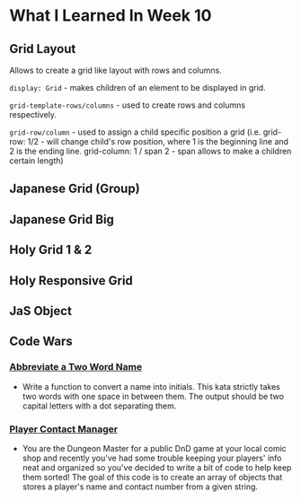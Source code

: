 # What I Learned In Week 10

## Grid Layout 
Allows to create a grid like layout with rows and columns.

`display: Grid` - makes children of an element to be displayed in grid. 

`grid-template-rows/columns` - used to create rows and columns respectively. 

`grid-row/column` - used to assign a child specific position a grid (i.e. grid-row: 1/2 - will change child's row position, where 1 is the beginning line and 2 is the ending line. grid-column: 1 / span 2 - span allows to make a children certain length)

## Japanese Grid (Group)
## Japanese Grid Big
## Holy Grid 1 & 2
## Holy Responsive Grid

## JaS Object

## Code Wars

### [Abbreviate a Two Word Name](https://www.codewars.com/kata/abbreviate-a-two-word-name/javascript) 
- Write a function to convert a name into initials. This kata strictly takes two words with one space in between them.
The output should be two capital letters with a dot separating them.

### [Player Contact Manager](https://www.codewars.com/kata/player-contact-manager/javascript) 
- You are the Dungeon Master for a public DnD game at your local comic shop and recently you've had some trouble keeping your players' info neat and organized so you've decided to write a bit of code to help keep them sorted! The goal of this code is to create an array of objects that stores a player's name and contact number from a given string.
